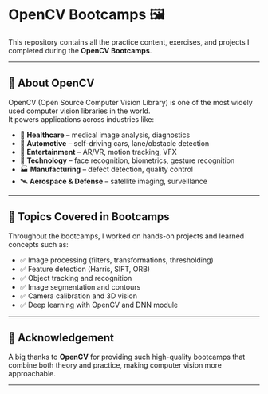 # OpenCV Bootcamps 🖼️  

This repository contains all the practice content, exercises, and projects I completed during the **OpenCV Bootcamps**.  

---

## 📌 About OpenCV  
OpenCV (Open Source Computer Vision Library) is one of the most widely used computer vision libraries in the world.  
It powers applications across industries like:  

- 🔬 **Healthcare** – medical image analysis, diagnostics  
- 🚗 **Automotive** – self-driving cars, lane/obstacle detection  
- 🎥 **Entertainment** – AR/VR, motion tracking, VFX  
- 📱 **Technology** – face recognition, biometrics, gesture recognition  
- 🏭 **Manufacturing** – defect detection, quality control  
- 🛰️ **Aerospace & Defense** – satellite imaging, surveillance  

---

## 🎯 Topics Covered in Bootcamps  

Throughout the bootcamps, I worked on hands-on projects and learned concepts such as:  

- ✅ Image processing (filters, transformations, thresholding)  
- ✅ Feature detection (Harris, SIFT, ORB)  
- ✅ Object tracking and recognition  
- ✅ Image segmentation and contours  
- ✅ Camera calibration and 3D vision  
- ✅ Deep learning with OpenCV and DNN module  

---


## 🙏 Acknowledgement  

A big thanks to **OpenCV** for providing such high-quality bootcamps that combine both theory and practice, making computer vision more approachable.  

---

